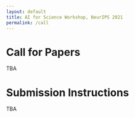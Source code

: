 ```yaml
---
layout: default
title: AI for Science Workshop, NeurIPS 2021
permalink: /call
---
```


# Call for Papers

TBA

# Submission Instructions

TBA